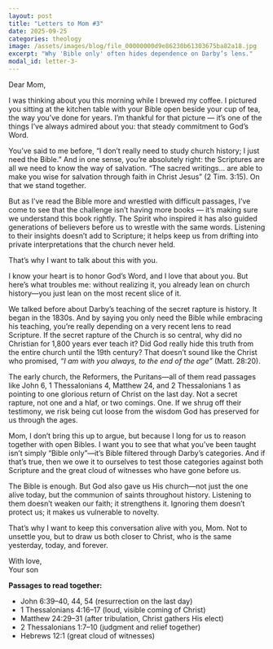 ```yaml
---
layout: post
title: "Letters to Mom #3"
date: 2025-09-25
categories: theology
image: /assets/images/blog/file_00000000d9e86230b61303675ba82a18.jpg
excerpt: "Why 'Bible only' often hides dependence on Darby’s lens."
modal_id: letter-3-
---
```

Dear Mom,

I was thinking about you this morning while I brewed my coffee. I pictured you sitting at the kitchen table with your Bible open beside your cup of tea, the way you’ve done for years. I’m thankful for that picture — it’s one of the things I’ve always admired about you: that steady commitment to God’s Word.

You’ve said to me before, “I don’t really need to study church history; I just need the Bible.” And in one sense, you’re absolutely right: the Scriptures are all we need to know the way of salvation. “The sacred writings… are able to make you wise for salvation through faith in Christ Jesus” (2 Tim. 3:15). On that we stand together.

But as I’ve read the Bible more and wrestled with difficult passages, I’ve come to see that the challenge isn’t having more books — it’s making sure we understand this book rightly. The Spirit who inspired it has also guided generations of believers before us to wrestle with the same words. Listening to their insights doesn’t add to Scripture; it helps keep us from drifting into private interpretations that the church never held.

That’s why I want to talk about this with you.

I know your heart is to honor God’s Word, and I love that about you. But here’s what troubles me: without realizing it, you already lean on church history—you just lean on the most recent slice of it.

We talked before about Darby’s teaching of the secret rapture is history. It began in the 1830s. And by saying you only need the Bible while embracing his teaching, you’re really depending on a very recent lens to read Scripture. If the secret rapture of the Church is so central, why did no Christian for 1,800 years ever teach it? Did God really hide this truth from the entire church until the 19th century? That doesn’t sound like the Christ who promised, *“I am with you always, to the end of the age”* (Matt. 28:20).

The early church, the Reformers, the Puritans—all of them read passages like John 6, 1 Thessalonians 4, Matthew 24, and 2 Thessalonians 1 as pointing to one glorious return of Christ on the last day. Not a secret rapture, not one and a hlaf, or two comings. One. If we shrug off their testimony, we risk being cut loose from the wisdom God has preserved for us through the ages.

Mom, I don’t bring this up to argue, but because I long for us to reason together with open Bibles. I want you to see that what you’ve been taught isn’t simply “Bible only”—it’s Bible filtered through Darby’s categories. And if that’s true, then we owe it to ourselves to test those categories against both Scripture and the great cloud of witnesses who have gone before us.

The Bible is enough. But God also gave us His church—not just the one alive today, but the communion of saints throughout history. Listening to them doesn’t weaken our faith; it strengthens it. Ignoring them doesn’t protect us; it makes us vulnerable to novelty.

That’s why I want to keep this conversation alive with you, Mom. Not to unsettle you, but to draw us both closer to Christ, who is the same yesterday, today, and forever.

With love,  
Your son

**Passages to read together:**  
- John 6:39–40, 44, 54 (resurrection on the last day)  
- 1 Thessalonians 4:16–17 (loud, visible coming of Christ)  
- Matthew 24:29–31 (after tribulation, Christ gathers His elect)  
- 2 Thessalonians 1:7–10 (judgment and relief together)  
- Hebrews 12:1 (great cloud of witnesses)

